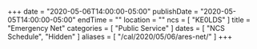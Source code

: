 +++
date = "2020-05-06T14:00:00-05:00"
publishDate = "2020-05-05T14:00:00-05:00"
endTime = ""
location = ""
ncs = [ "KE0LDS" ]
title = "Emergency Net"
categories = [ "Public Service" ]
dates = [ "NCS Schedule", "Hidden" ]
aliases = [ "/cal/2020/05/06/ares-net/" ]
+++
